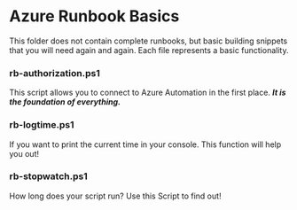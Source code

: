 # Azure Runbook Basics
This folder does not contain complete runbooks, but basic building snippets that you will need again and again. Each file represents a basic functionality.

### rb-authorization.ps1
This script allows you to connect to Azure Automation in the first place. ***It is the foundation of everything.***

### rb-logtime.ps1
If you want to print the current time in your console. This function will help you out!

### rb-stopwatch.ps1
How long does your script run? Use this Script to find out!